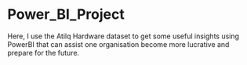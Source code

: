 # Power_BI_Project
Here, I use the Atilq Hardware dataset to get some useful insights using PowerBI that can assist one organisation become more lucrative and prepare for the future. 
